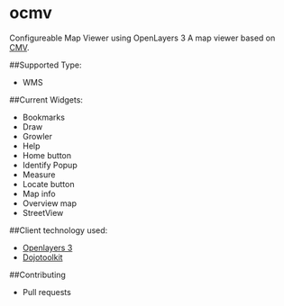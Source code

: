 # ocmv
Configureable Map Viewer using OpenLayers 3
A map viewer based on [CMV](https://github.com/cmv/cmv-app).

##Supported Type:
* WMS
 
##Current Widgets:
* Bookmarks
* Draw
* Growler
* Help
* Home button
* Identify Popup
* Measure
* Locate button
* Map info
* Overview map
* StreetView

##Client technology used:
* [Openlayers 3](http://openlayers.org/)
* [Dojotoolkit](http://dojotoolkit.org/)

##Contributing
* Pull requests

